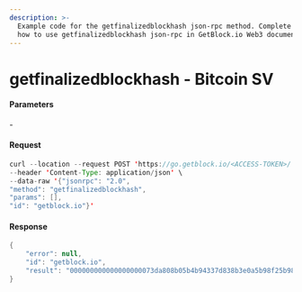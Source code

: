 ```yaml
---
description: >-
  Example code for the getfinalizedblockhash json-rpc method. Сomplete guide on
  how to use getfinalizedblockhash json-rpc in GetBlock.io Web3 documentation.
---
```


# getfinalizedblockhash - Bitcoin SV

#### Parameters

\-

#### Request

```java
curl --location --request POST 'https://go.getblock.io/<ACCESS-TOKEN>/' \
--header 'Content-Type: application/json' \ 
--data-raw '{"jsonrpc": "2.0",
"method": "getfinalizedblockhash",
"params": [],
"id": "getblock.io"}'
```

#### Response

```java
{
    "error": null,
    "id": "getblock.io",
    "result": "000000000000000000073da808b05b4b94337d838b3e0a5b98f25b98363216c3"
}
```
